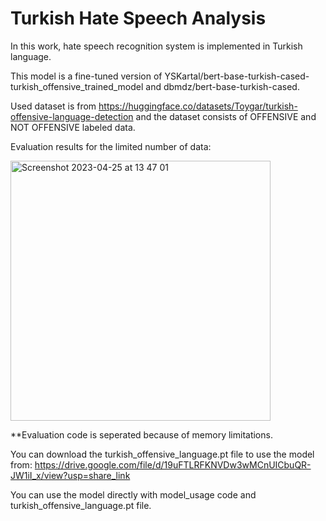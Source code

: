 # Turkish Hate Speech Analysis 

In this work, hate speech recognition system is implemented in Turkish language.

This model is a fine-tuned version of YSKartal/bert-base-turkish-cased-turkish_offensive_trained_model and dbmdz/bert-base-turkish-cased.

Used dataset is from https://huggingface.co/datasets/Toygar/turkish-offensive-language-detection
and the dataset consists of OFFENSIVE and NOT OFFENSIVE labeled data.

Evaluation results for the limited number of data:

<img width="416" alt="Screenshot 2023-04-25 at 13 47 01" src="https://user-images.githubusercontent.com/48163702/234254382-5769bd58-a3c1-4cce-a56b-7913c79726ca.png">

**Evaluation code is seperated because of memory limitations.

You can download the turkish_offensive_language.pt file to use the model from: https://drive.google.com/file/d/19uFTLRFKNVDw3wMCnUICbuQR-JW1iI_x/view?usp=share_link

You can use the model directly with model_usage code and turkish_offensive_language.pt file.
